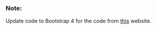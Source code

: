 ### Note:
Update code to Bootstrap 4 for the code from [this](https://www.taniarascia.com/what-is-bootstrap-and-how-do-i-use-it/) website.
